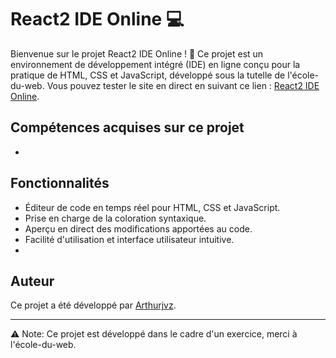 # React2 IDE Online 💻

Bienvenue sur le projet React2 IDE Online ! 🎉 Ce projet est un environnement de développement intégré (IDE) en ligne conçu pour la pratique de HTML, CSS et JavaScript, développé sous la tutelle de l'école-du-web. Vous pouvez tester le site en direct en suivant ce lien :
[React2 IDE Online](https://react2-ide-online.vercel.app/).

## Compétences acquises sur ce projet
- 

## Fonctionnalités

- Éditeur de code en temps réel pour HTML, CSS et JavaScript.
- Prise en charge de la coloration syntaxique.
- Aperçu en direct des modifications apportées au code.
- Facilité d'utilisation et interface utilisateur intuitive.
- 
## Auteur

Ce projet a été développé par [Arthurjvz]([lien-vers-votre-profil-github](https://github.com/arthurjvz)).

---

⚠️ Note: Ce projet est développé dans le cadre d'un exercice, merci à l'école-du-web.
